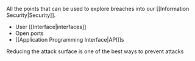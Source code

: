 All the points that can be used to explore breaches into our [[Information Security|Security]].

- User [[Interface|interfaces]]
- Open ports
- [[Application Programming Interface|API]]s

Reducing the attack surface is one of the best ways to prevent attacks
